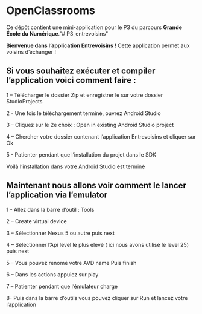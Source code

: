 # OpenClassrooms

Ce dépôt contient une mini-application pour le P3 du parcours **Grande École du Numérique**."# P3_entrevoisins" 

**Bienvenue dans l’application Entrevoisins !**
Cette application permet aux voisins d’échanger !

## Si vous souhaitez exécuter et compiler l’application voici comment faire : 

1 – Télécharger le dossier Zip et enregistrer le sur votre dossier StudioProjects

2 -  Une fois le téléchargement terminé, ouvrez Android Studio

3 – Cliquez sur le 2e choix : Open in existing Android Studio project

4 – Chercher votre dossier contenant l’application Entrevoisins et cliquer sur Ok

5 -  Patienter pendant que l’installation du projet dans le SDK

Voilà l’installation dans votre Android Studio est terminé

## Maintenant nous allons voir comment le lancer l’application via l’emulator 

1 - Allez dans la barre d’outil : Tools

2 – Create virtual device

3 – Sélectionner Nexus 5 ou autre puis next

4 – Sélectionner l’Api level le plus elevé ( ici nous avons utilisé le level 25) puis next

5 – Vous pouvez renomé votre AVD name Puis finish

6 – Dans les actions appuiez sur play

7 – Patienter pendant que l’émulateur charge

8- Puis dans la barre d’outils vous pouvez cliquer sur Run et lancez votre l’application
